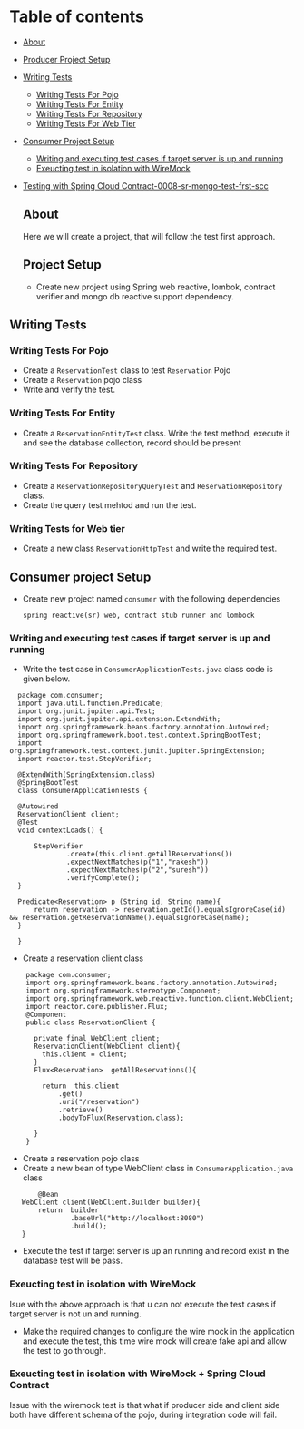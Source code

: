 # Table of contents
- [About](#about)
- [Producer Project Setup](#project-setup)
- [Writing Tests](#writing-tests)
  - [Writing Tests For Pojo](#writing-tests-for-pojo)
  - [Writing Tests For Entity](#writing-tests-for-entity)
  - [Writing Tests For Repository](#writing-tests-for-repository)
  - [Writing Tests For Web Tier](#writing-tests-for-web-tier)
- [Consumer Project Setup](#consumer-project-setup)
   - [Writing and executing test cases if target server is up and running](#Writing-and-executing-test-cases-if-target-server-is-up-and-running)
   - [Exeucting test in isolation with WireMock](#Exeucting-test-in-isolation-with-WireMock)
- [Testing with Spring Cloud Contract-0008-sr-mongo-test-frst-scc](/sr-mongo-test-first-scc.md)
 
  ## About
  Here we will create a project, that will follow the test first approach.
  ## Project Setup
  - Create new project using Spring web reactive, lombok, contract verifier and mongo db reactive support dependency.
 ## Writing Tests   
### Writing Tests For Pojo
- Create a ```ReservationTest``` class to test ```Reservation``` Pojo
- Create a ```Reservation``` pojo class
- Write and verify the test.
### Writing Tests For Entity
- Create a ```ReservationEntityTest``` class. Write the test method, execute it and see the database collection, record should be present
### Writing Tests For Repository
- Create a ```ReservationRepositoryQueryTest``` and ```ReservationRepository``` class. 
- Create the query test mehtod and run the test.

### Writing Tests for Web tier
- Create a new class ```ReservationHttpTest``` and write the required test.

## Consumer project Setup
- Create new project named ```consumer``` with the following dependencies
  ```
  spring reactive(sr) web, contract stub runner and lombock
  ```
### Writing and executing test cases if target server is up and running
 - Write the test case in ```ConsumerApplicationTests.java``` class code is given below.
  ```
	package com.consumer;
	import java.util.function.Predicate;
	import org.junit.jupiter.api.Test;
	import org.junit.jupiter.api.extension.ExtendWith;
	import org.springframework.beans.factory.annotation.Autowired;
	import org.springframework.boot.test.context.SpringBootTest;
	import org.springframework.test.context.junit.jupiter.SpringExtension;
	import reactor.test.StepVerifier;
	
	@ExtendWith(SpringExtension.class)
	@SpringBootTest
	class ConsumerApplicationTests {
	
	@Autowired
	ReservationClient client;
	@Test
	void contextLoads() {
	
		StepVerifier
				.create(this.client.getAllReservations())
				.expectNextMatches(p("1","rakesh"))
				.expectNextMatches(p("2","suresh"))
				.verifyComplete();
	}
	
	Predicate<Reservation> p (String id, String name){
		return reservation -> reservation.getId().equalsIgnoreCase(id) && reservation.getReservationName().equalsIgnoreCase(name);
	}
	
	}

  ```
 - Create a reservation client class
```
	package com.consumer;
	import org.springframework.beans.factory.annotation.Autowired;
	import org.springframework.stereotype.Component;
	import org.springframework.web.reactive.function.client.WebClient;
	import reactor.core.publisher.Flux;
	@Component
	public class ReservationClient {
	
	  private final WebClient client;
	  ReservationClient(WebClient client){
	    this.client = client;
	  }
	  Flux<Reservation>  getAllReservations(){
	
	    return  this.client
	        .get()
	        .uri("/reservation")
	        .retrieve()
	        .bodyToFlux(Reservation.class);
	
	  }
	}

 ```
 - Create a reservation pojo class
 - Create a new bean of type WebClient class in ```ConsumerApplication.java``` class
 ```
        @Bean
	WebClient client(WebClient.Builder builder){
		return  builder
				.baseUrl("http://localhost:8080")
				.build();
	}
 ```
 - Execute the test if target server is up an running and record exist in the database test will be pass.

### Exeucting test in isolation with WireMock
<p>
 Isue with the above approach is that u can not execute the test cases if target server is not un and running.
 
</p>

- Make the required changes to configure the wire mock in the application and execute the test, this time wire mock will create fake api and allow the test to go through.

### Exeucting test in isolation with WireMock + Spring Cloud Contract
<p>

 Issue with the wiremock test is that what if producer side and client side both have different schema of the pojo, during integration code will fail.
</p>


 
